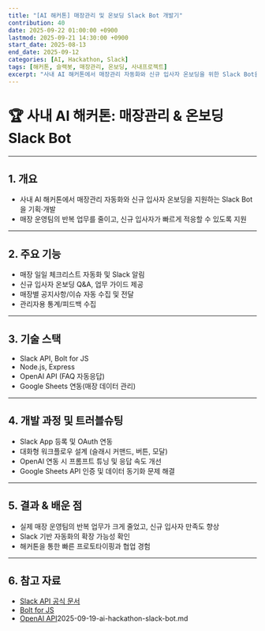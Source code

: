 ```yaml
---
title: "[AI 해커톤] 매장관리 및 온보딩 Slack Bot 개발기"
contribution: 40
date: 2025-09-22 01:00:00 +0900
lastmod: 2025-09-21 14:30:00 +0900
start_date: 2025-08-13
end_date: 2025-09-12
categories: [AI, Hackathon, Slack]
tags: [해커톤, 슬랙봇, 매장관리, 온보딩, 사내프로젝트]
excerpt: "사내 AI 해커톤에서 매장관리 자동화와 신규 입사자 온보딩을 위한 Slack Bot을 기획·개발한 경험을 정리합니다."
---
```


# 🏆 사내 AI 해커톤: 매장관리 & 온보딩 Slack Bot

---

## 1. 개요

- 사내 AI 해커톤에서 매장관리 자동화와 신규 입사자 온보딩을 지원하는 Slack Bot을 기획·개발
- 매장 운영팀의 반복 업무를 줄이고, 신규 입사자가 빠르게 적응할 수 있도록 지원

---

## 2. 주요 기능

- 매장 일일 체크리스트 자동화 및 Slack 알림
- 신규 입사자 온보딩 Q&A, 업무 가이드 제공
- 매장별 공지사항/이슈 자동 수집 및 전달
- 관리자용 통계/피드백 수집

---

## 3. 기술 스택

- Slack API, Bolt for JS
- Node.js, Express
- OpenAI API (FAQ 자동응답)
- Google Sheets 연동(매장 데이터 관리)

---

## 4. 개발 과정 및 트러블슈팅

- Slack App 등록 및 OAuth 연동
- 대화형 워크플로우 설계 (슬래시 커맨드, 버튼, 모달)
- OpenAI 연동 시 프롬프트 튜닝 및 응답 속도 개선
- Google Sheets API 인증 및 데이터 동기화 문제 해결

---

## 5. 결과 & 배운 점

- 실제 매장 운영팀의 반복 업무가 크게 줄었고, 신규 입사자 만족도 향상
- Slack 기반 자동화의 확장 가능성 확인
- 해커톤을 통한 빠른 프로토타이핑과 협업 경험

---

## 6. 참고 자료

- [Slack API 공식 문서](https://api.slack.com/)
- [Bolt for JS](https://slack.dev/bolt-js/)
- [OpenAI API](https://platform.openai.com/docs/)2025-09-19-ai-hackathon-slack-bot.md